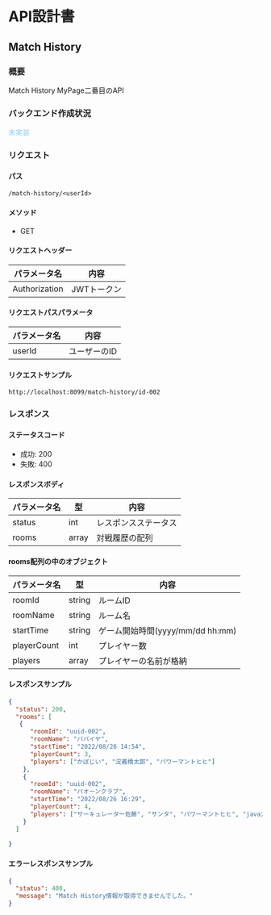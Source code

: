 # API設計書


<!----
未実装：#b22222
実装中：#87cefa
実装：#00fa9a
--->


## Match History


### 概要

Match History MyPage二番目のAPI

### バックエンド作成状況
<font color="#87cefa">未実装</font>

### リクエスト

#### パス

`/match-history/<userId>`

#### メソッド
- GET

#### リクエストヘッダー

| パラメータ名       | 内容      |
|--------------|---------|
| Authorization       | JWTトークン |

#### リクエストパスパラメータ

| パラメータ名 | 内容            |
|--------|---------------|
| userId | ユーザーのID   |



#### リクエストサンプル
`http://localhost:8099/match-history/id-002`


### レスポンス

#### ステータスコード

- 成功: 200
- 失敗: 400


#### レスポンスボディ

| パラメータ名 | 型     | 内容         |
|--------|-------|------------|
| status | int   | レスポンスステータス |
| rooms  | array | 対戦履歴の配列    |


#### rooms配列の中のオブジェクト

| パラメータ名      | 型      | 内容                        |
|-------------|--------|---------------------------|
| roomId      | string | ルームID                     |
| roomName    | string | ルーム名                      |
| startTime   | string | ゲーム開始時間(yyyy/mm/dd hh:mm) |
| playerCount | int    | プレイヤー数                    |
| players     | array  | プレイヤーの名前が格納               |


#### レスポンスサンプル

```JSON
{
  "status": 200,
  "rooms": [
   {
      "roomId": "uuid-002",
      "roomName": "パパイヤ",
      "startTime": "2022/08/26 14:54",
      "playerCount": 3,
      "players": ["かぼじい", "淀義橋太郎", "パワーマントヒヒ"]
    }, 
    {
      "roomId": "uuid-002",
      "roomName": "パオーンクラブ",
      "startTime": "2022/08/26 16:29",
      "playerCount": 4,
      "players": ["サーキュレーター佐藤", "サンタ", "パワーマントヒヒ", "java大好きマン"]
    }
  ]
  
}
```

#### エラーレスポンスサンプル
```JSON
{
  "status": 400, 
  "message": "Match History情報が取得できませんでした。"
}
```





